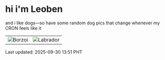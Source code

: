 # hi i'm Leoben

and i like dogs—so have some random dog pics that change whenever my CRON feels like it

|  |  |
|--------|----------|
| ![Borzoi](https://random-dog-vercel.vercel.app/api/random-borzoi?v=1759211498) | ![Labrador](https://random-dog-vercel.vercel.app/api/random-labrador?v=1759211498) |

Last updated: 2025-09-30 13:51 PHT

